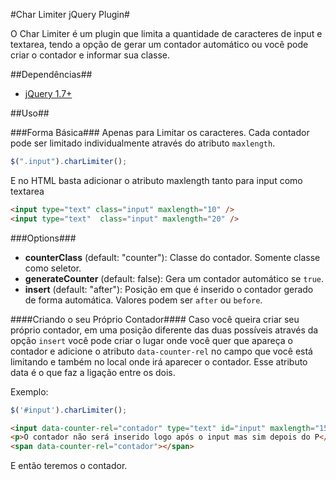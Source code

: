 #Char Limiter jQuery Plugin#

O Char Limiter é um plugin que limita a quantidade de caracteres de input e textarea, tendo a opção de gerar um contador automático ou você pode criar o contador e informar sua classe.

##Dependências##

* [jQuery 1.7+](http://jquery.com/download/)

##Uso##

###Forma Básica###
Apenas para Limitar os caracteres. Cada contador pode ser limitado individualmente através do atributo `maxlength`.
```javascript
$(".input").charLimiter();
```
E no HTML basta adicionar o atributo maxlength tanto para input como textarea
```html
<input type="text" class="input" maxlength="10" />
<input type="text"  class="input" maxlength="20" />
```
###Options###
* **counterClass** (default: "counter"): Classe do contador. Somente classe como seletor.
* **generateCounter** (default: false): Gera um contador automático se `true`.
* **insert** (default: "after"): Posição em que é inserido o contador gerado de forma automática. Valores podem ser `after` ou `before`. 

####Criando o seu Próprio Contador####
Caso você queira criar seu próprio contador, em uma posição diferente das duas possíveis através da opção `insert` você pode criar o lugar onde você quer que apareça o contador e adicione o atributo `data-counter-rel` no campo que você está limitando e também no local onde irá aparecer o contador. Esse atributo data é o que faz a ligação entre os dois.

Exemplo:
```javascript
$('#input').charLimiter();
```

```html
<input data-counter-rel="contador" type="text" id="input" maxlength="15" />
<p>O contador não será inserido logo após o input mas sim depois do P</p>
<span data-counter-rel="contador"></span>
```
E então teremos o contador.